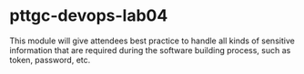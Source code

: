 # pttgc-devops-lab04
This module will give attendees best practice to handle all kinds of sensitive information that are required during the software building process, such as token, password, etc.
